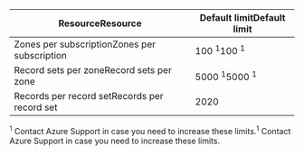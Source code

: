 
| <span data-ttu-id="bcdff-101">Resource</span><span class="sxs-lookup"><span data-stu-id="bcdff-101">Resource</span></span> | <span data-ttu-id="bcdff-102">Default limit</span><span class="sxs-lookup"><span data-stu-id="bcdff-102">Default limit</span></span> |
| --- | --- |
| <span data-ttu-id="bcdff-103">Zones per subscription</span><span class="sxs-lookup"><span data-stu-id="bcdff-103">Zones per subscription</span></span> |<span data-ttu-id="bcdff-104">100 <sup>1</sup></span><span class="sxs-lookup"><span data-stu-id="bcdff-104">100 <sup>1</sup></span></span> |
| <span data-ttu-id="bcdff-105">Record sets per zone</span><span class="sxs-lookup"><span data-stu-id="bcdff-105">Record sets per zone</span></span> |<span data-ttu-id="bcdff-106">5000 <sup>1</sup></span><span class="sxs-lookup"><span data-stu-id="bcdff-106">5000 <sup>1</sup></span></span> |
| <span data-ttu-id="bcdff-107">Records per record set</span><span class="sxs-lookup"><span data-stu-id="bcdff-107">Records per record set</span></span> |<span data-ttu-id="bcdff-108">20</span><span class="sxs-lookup"><span data-stu-id="bcdff-108">20</span></span> |

<span data-ttu-id="bcdff-109"><sup>1</sup> Contact Azure Support in case you need to increase these limits.</span><span class="sxs-lookup"><span data-stu-id="bcdff-109"><sup>1</sup> Contact Azure Support in case you need to increase these limits.</span></span>
